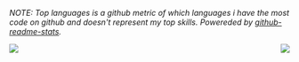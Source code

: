 *NOTE: Top languages is a github metric of which languages i have the most code on github and doesn't represent my top skills. Powereded by [github-readme-stats](https://github.com/anuraghazra/github-readme-stats).*

<a href="https://github.com/anuraghazra/github-readme-stats">
  <img align="left" src="https://github-readme-stats.vercel.app/api/top-langs/?username=FabioBentoLuiz&theme=dark" />
</a>
<a href="https://github.com/anuraghazra/convoychat">
  <img align="right" src="https://github-readme-stats.vercel.app/api?username=FabioBentoLuiz&langs_count=9&count_private=true&show_icons=true&theme=dark" />
</a>
<!--
**FabioBentoLuiz/FabioBentoLuiz** is a ✨ _special_ ✨ repository because its `README.md` (this file) appears on your GitHub profile.

Here are some ideas to get you started:

- 🔭 I’m currently working on ...
- 🌱 I’m currently learning ...
- 👯 I’m looking to collaborate on ...
- 🤔 I’m looking for help with ...
- 💬 Ask me about ...
- 📫 How to reach me: ...
- 😄 Pronouns: ...
- ⚡ Fun fact: ...

[![Top Langs](https://github-readme-stats.vercel.app/api/top-langs/?username=FabioBentoLuiz)](https://github.com/anuraghazra/github-readme-stats)

[![Anurag's github stats](https://github-readme-stats.vercel.app/api?username=FabioBentoLuiz&count_private=true&show_icons=true&theme=dark)](https://github.com/anuraghazra/github-readme-stats)
-->
